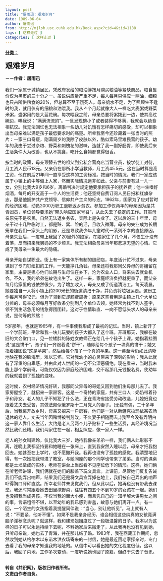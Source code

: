 ```yaml
---
layout: post
title: "屠雨迅：艰难岁月"
date: 1989-06-04
author: 屠雨迅
from: http://mjlsh.usc.cuhk.edu.hk/Book.aspx?cid=4&tid=1188
tags: [ 这样走过 ]
categories: [ 这样走过 ]
---
```


<div style="margin: 15px 10px 10px 0px;">
 <div>
  <span id="ctl00_ContentPlaceHolder1_chapter1_SubjectLabel" style="font-weight:bold;text-decoration:underline;">
   分类：
  </span>
 </div>
 <p>
  <strong>
   <font size="5">
    艰难岁月
   </font>
  </strong>
 </p>
 <p>
  <strong>
   －－作者：屠雨迅
   <br/>
  </strong>
  <br/>
  我们一家属于城镇居民，凭政府发给的粮油簿按月购买粮油等紧缺商品，粮食售价仅为黑市的三十分之一。虽说供应量严重不足，每人每月只供应一两油，细粮也只占所供粮食的20%，但总算不至于饿死人。母亲奶水不足，为了照顾生不逢时的我，就用仅有的细粮和油喂我。我从４个月起就像大人一样吃大麦粥或野菜米粥，盛粥用的是大蓝花碗。每次喂我之前，母亲总要将粥拨到一边，使其高过碗边，哄我说：“满满流流的”。一旦发现碗小了或者装得不够满，我就会以绝食相抗议。我无法回忆也无法相象一名幼儿对饥饿有怎样痛切的感受，却可以相象出当母亲难以满足孩子最低要求时的痛楚。所幸我至今还珍藏着一张当时的照片：一家三口奇瘦，刚满周岁的我除了皮肤以外，酷似索马里难民营的孩子。幼年的我由于尝过杂粮、野菜和刺槐花的滋味，造就了我一副好肠胃，即使我后来生活条件大为改善，也从不挑食，吃什么食物都觉得很香。
 </p>
 <p>
  按当时的政策，母亲顶替去世的祖父到公私合营商店当营业员，按学徒工对待，月工资人民币13元。父亲仍在那所小学当教师，月工资45.5元，这在当时算是高工资，他在前后21年间一直享受这样的工资标准。按当时的情况，我们一家应该属于小镇上的中等偏上人家，然而实际情况远非如此。父亲与前妻有过一儿一女，分别比我大9岁和6岁，离婚判决时规定他要承担孩子的抚养费；他一生嗜好烟酒，每月的开支高于一个人的生活费；他还坚持自费订阅人民日报和红旗杂志，那是他拥护共产党领导、信仰共产主义的标志。1962年，国家为了应对暂时的经济困难，动员2000万职工退职返乡务农。参加工作仅两年的母亲因为是共青团员，单位领导要求她“带头响应国家号召“，从此失去了稳定的工作。其实母亲原先不是农民，自然无法返乡务农，实际上是失业了。这以后的三十年里，母亲干过十几种临时工，都是赃、累、险的活，且收入微薄。母亲的失业成为长期笼罩在我们一家头上的阴影，还是导致我少年儿童时代一系列不幸的直接原因。母亲失业后，一度带上我回了20里外的娘家，在娘家住了几个月，不仅生计没有着落，反而招来我舅妈的不少烦言。我无法相象母亲当年那悲凉无望的心情。它成了我母亲一生最大的隐痛。
 </p>
 <p>
  母亲开始自谋职业。街上有一家集体所有制的缝纫店，年底活计忙不过来，母亲谋到了专门钉纽扣的工作，一天能挣几角钱。母亲还将我那同父异母的哥姐留在家里，主要是担心他们长期与生母住在乡下，沦为农业人口，将来失去就业机会。不久，我的弟弟在故宅出生了。这样一来，家庭经济负担就更重了，而父亲每月给家里的钱依然很少。为了增加收入，母亲又成了街道清洁工。每天凌晨，她要独自一人将小镇上约200米长的街道清扫干净，并负责将垃圾运走。这份工作每月可得12元，但为了领到它却颇费周折：原来这笔费用是由镇上几个大单位分摊的，母亲必须每月写好收条分别到几个单位去领，她经常为找不到人签字，领不到生活急用的钱急得团团转。这对于性情耿直、一向不愿低头求人的母亲来说，是何等的煎熬！
 </p>
 <p>
  5岁那年，也就是1965年，有一件事使我形成了最初的记忆。当时，镇上新开了一个学前班，平常和我一块儿玩耍的孩子大都入了这个班。开班那天，我躲在破旧的大会堂门口，见一位矮胖的陈姓女教师正在给几十个孩子上课。她指着挂图说“这是饼干”，孩子们一齐跟着说“饼干”，随即给每个孩子一块真的饼干；她又指着挂图说“这是苹果”，然后给每个孩子一个真的苹果。这一幕至今仍如此清晰地映在我的脑海里，难以忘怀。它对我幼小的心灵带来了深刻的影响：我从此就有了深重的自卑感，并由此对人世间的一切不公深恶痛绝。现在看来，当时我未能上那个学前班，可能仅仅因为家庭经济困难，交不起那几元钱报名费，使幼年的我就尝到了孤独的滋味。
 </p>
 <p>
  这时候，农村经济情况好转，我那同父异母的哥姐又回到他们生母那儿去了。我家房屋空了，就招来一家房客。这是一个奇特的家庭，共有三口人：奶奶带着孙子和孙女。老人的儿子不知犯了什么法，正在青海省接受劳动改造，儿媳妇竟也跟着丈夫去受苦，其做法颇似俄罗斯十二月党人的妻子。(无独有偶，二十多年后，当我离开故乡时，母亲又招来一户房客，他们是一对从新疆克拉玛依某农场退休的老人。丈夫当年因赌博被判劳改，不久妻子相随而去。)我至今没有弄明白这一家人靠什么生活，大约是老人另两个儿子贴补了一些生活费，其经济境况当然比我们还糟。我们两家住在一起，相互照应，像一家人一样。
 </p>
 <p>
  老人的孙女叫建玲，仅比我大三岁，她待我像亲弟弟一样，我们俩从此形影不离，连晚上我都坚持要和她睡在一张床上，直到我安然入睡以后，母亲才把我抱回去。她甚至在上学时，也不愿撇开我。我再也没有了孤独的感觉。我清楚地记得，有一次她把我带进了教室，与她同座的那个同学也带来了弟弟。当时的课桌都是土坯垒成的实体，老师在讲台上当然看不见座位低下的情形。这样，她们俩在听老师讲课，我们俩就在她们的膝盖下玩文具盒。上课前，尽管她们反复告诫我们不能弄出响声，结果我们还是将文具盒弄掉在地上，我们被自己弄出的响声吓得胸口砰砰直跳。所幸老师并未发觉我们，但从此以后，她再也没有带我去课堂。我还时常跟着她去田里挖野菜，往往有四五个不到10岁的女孩在一起。她们也没把我当成男孩，不仅当我的面大小便，而且凭自己的一知半解大讲男女之间的事，言语粗俗不堪，以至幼年的我已感到害羞，故意与她们离开一点。有一回，一个陌生的女孩指着我提醒同伴说：“当心，别让他听见”。马上就有人说：“不要紧，他听不懂”。如果不是我亲身经历，谁会相信这些纯真的女孩竟满脑子淫秽念头呢？就这样，我和建玲姐姐度过了一段极温馨的日子。我本以为这样的日子可以永远持续下去呢，不料她家后来搬走了，从此我再也没有见到她，只听母亲说，她也去了青海，并在那儿结了婚。1983年，我在西藏工作期间，忽然收到她从格尔木以东诺木洪农场寄来的一封信，她是最近回老家探亲时，专门去看了我的母亲才知道我的地址的。从信中可以看出她的文化程度很低。这以后，我回了内地，工作多次变动，一度听说她也回了原籍，但终于失去了音讯。
 </p>
 <p>
  <br/>
  <strong>
   转自《共识网》，版权归作者所有。
   <br/>
   文责由作者自负。
  </strong>
 </p>
</div>

